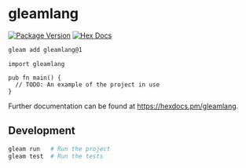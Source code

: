 # gleamlang

[![Package Version](https://img.shields.io/hexpm/v/gleamlang)](https://hex.pm/packages/gleamlang)
[![Hex Docs](https://img.shields.io/badge/hex-docs-ffaff3)](https://hexdocs.pm/gleamlang/)

```sh
gleam add gleamlang@1
```
```gleam
import gleamlang

pub fn main() {
  // TODO: An example of the project in use
}
```

Further documentation can be found at <https://hexdocs.pm/gleamlang>.

## Development

```sh
gleam run   # Run the project
gleam test  # Run the tests
```
